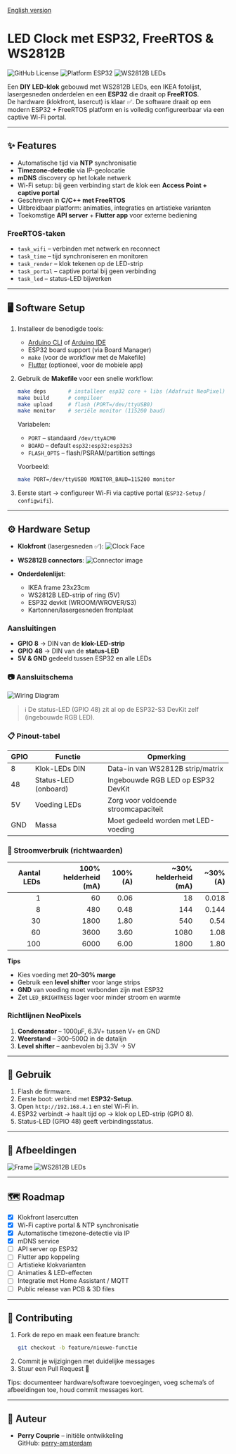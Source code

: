 [English version](README.en.md)

# LED Clock met ESP32, FreeRTOS & WS2812B

![GitHub License](https://img.shields.io/github/license/<jouw-username>/<jouw-repo>)
![Platform ESP32](https://img.shields.io/badge/platform-ESP32-orange)
![WS2812B LEDs](https://img.shields.io/badge/LEDs-WS2812B-green)

Een **DIY LED-klok** gebouwd met WS2812B LEDs, een IKEA fotolijst, lasergesneden onderdelen en een **ESP32** die draait op **FreeRTOS**.  
De hardware (klokfront, lasercut) is klaar ✅. De software draait op een modern ESP32 + FreeRTOS platform en is volledig configureerbaar via een captive Wi-Fi portal.

---

## ✨ Features

* Automatische tijd via **NTP** synchronisatie
* **Timezone-detectie** via IP-geolocatie
* **mDNS** discovery op het lokale netwerk
* Wi-Fi setup: bij geen verbinding start de klok een **Access Point + captive portal**
* Geschreven in **C/C++ met FreeRTOS**
* Uitbreidbaar platform: animaties, integraties en artistieke varianten
* Toekomstige **API server** + **Flutter app** voor externe bediening

### FreeRTOS-taken
- `task_wifi` – verbinden met netwerk en reconnect  
- `task_time` – tijd synchroniseren en monitoren  
- `task_render` – klok tekenen op de LED-strip  
- `task_portal` – captive portal bij geen verbinding  
- `task_led` – status-LED bijwerken  

---

## 🖥️ Software Setup

1. Installeer de benodigde tools:
   * [Arduino CLI](https://arduino.github.io/arduino-cli/latest/) of [Arduino IDE](https://www.arduino.cc/en/software)  
   * ESP32 board support (via Board Manager)
   * `make` (voor de workflow met de Makefile)
   * [Flutter](https://flutter.dev/) (optioneel, voor de mobiele app)

2. Gebruik de **Makefile** voor een snelle workflow:

   ```bash
   make deps       # installeer esp32 core + libs (Adafruit NeoPixel)
   make build      # compileer
   make upload     # flash (PORT=/dev/ttyUSB0)
   make monitor    # seriële monitor (115200 baud)
   ```

   Variabelen:
   - `PORT` – standaard `/dev/ttyACM0`
   - `BOARD` – default `esp32:esp32:esp32s3`
   - `FLASH_OPTS` – flash/PSRAM/partition settings

   Voorbeeld:
   ```bash
   make PORT=/dev/ttyUSB0 MONITOR_BAUD=115200 monitor
   ```

3. Eerste start → configureer Wi-Fi via captive portal (`ESP32-Setup` / `configwifi`).

---

## ⚙️ Hardware Setup

* **Klokfront** (lasergesneden ✅):
  ![Clock Face](images/led-clock-face.svg)

* **WS2812B connectors**:
  ![Connector image](images/ws2812b-connecters.png)

* **Onderdelenlijst**:
  * IKEA frame 23x23cm  
  * WS2812B LED-strip of ring (5V)  
  * ESP32 devkit (WROOM/WROVER/S3)  
  * Kartonnen/lasergesneden frontplaat  

### Aansluitingen

- **GPIO 8** → DIN van de **klok-LED-strip**  
- **GPIO 48** → DIN van de **status-LED**  
- **5V & GND** gedeeld tussen ESP32 en alle LEDs

### 📷 Aansluitschema

![Wiring Diagram](images/wiring_diagram.png)

> ℹ️ De status-LED (GPIO 48) zit al op de ESP32-S3 DevKit zelf (ingebouwde RGB LED).

### 📋 Pinout-tabel

| GPIO | Functie        | Opmerking                           |
|------|----------------|-------------------------------------|
| 8    | Klok-LEDs DIN  | Data-in van WS2812B strip/matrix    |
| 48   | Status-LED (onboard) | Ingebouwde RGB LED op ESP32 DevKit       |
| 5V   | Voeding LEDs   | Zorg voor voldoende stroomcapaciteit |
| GND  | Massa          | Moet gedeeld worden met LED-voeding |

### 🔌 Stroomverbruik (richtwaarden)

| Aantal LEDs | 100% helderheid (mA) | 100% (A) | ~30% helderheid (mA) | ~30% (A) |
|------------:|----------------------:|---------:|----------------------:|---------:|
| 1           | 60                    | 0.06     | 18                    | 0.018    |
| 8           | 480                   | 0.48     | 144                   | 0.144    |
| 30          | 1800                  | 1.80     | 540                   | 0.54     |
| 60          | 3600                  | 3.60     | 1080                  | 1.08     |
| 100         | 6000                  | 6.00     | 1800                  | 1.80     |

**Tips**  
- Kies voeding met **20–30% marge**  
- Gebruik een **level shifter** voor lange strips  
- **GND** van voeding moet verbonden zijn met ESP32  
- Zet `LED_BRIGHTNESS` lager voor minder stroom en warmte

### Richtlijnen NeoPixels
1. **Condensator** – 1000µF, 6.3V+ tussen V+ en GND  
2. **Weerstand** – 300–500Ω in de datalijn  
3. **Level shifter** – aanbevolen bij 3.3V → 5V  

---

## 🚀 Gebruik

1. Flash de firmware.  
2. Eerste boot: verbind met **ESP32-Setup**.  
3. Open `http://192.168.4.1` en stel Wi-Fi in.  
4. ESP32 verbindt → haalt tijd op → klok op LED-strip (GPIO 8).  
5. Status-LED (GPIO 48) geeft verbindingsstatus.  

---

## 📸 Afbeeldingen

![Frame](https://www.ikea.com/nl/nl/images/products/ribba-fotolijst-wit__0638327_PE698851_S4.JPG)
![WS2812B LEDs](images/ws2812b-leds.jpeg)

---

## 🗺️ Roadmap

* [x] Klokfront lasercutten  
* [x] Wi-Fi captive portal & NTP synchronisatie  
* [x] Automatische timezone-detectie via IP  
* [x] mDNS service  
* [ ] API server op ESP32  
* [ ] Flutter app koppeling  
* [ ] Artistieke klokvarianten  
* [ ] Animaties & LED-effecten  
* [ ] Integratie met Home Assistant / MQTT  
* [ ] Public release van PCB & 3D files  

---

## 🤝 Contributing

1. Fork de repo en maak een feature branch:
   ```bash
   git checkout -b feature/nieuwe-functie
   ```
2. Commit je wijzigingen met duidelijke messages  
3. Stuur een Pull Request 🚀  

Tips: documenteer hardware/software toevoegingen, voeg schema’s of afbeeldingen toe, houd commit messages kort.

---

## 👤 Auteur

* **Perry Couprie** – initiële ontwikkeling  
  GitHub: [perry-amsterdam](https://github.com/perry-amsterdam)
